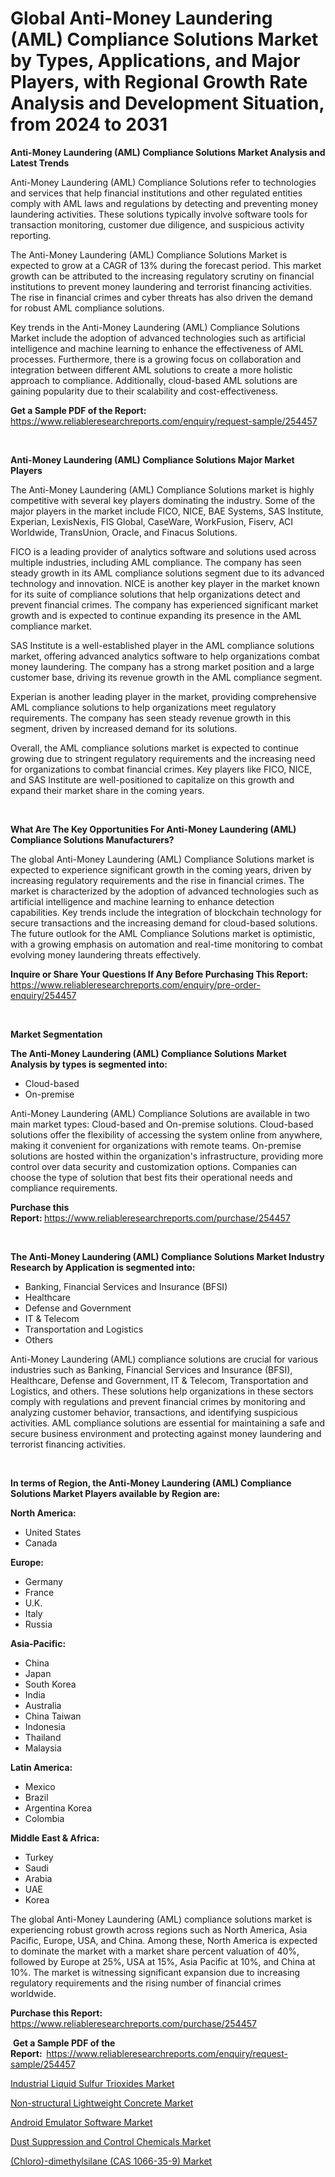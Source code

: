 <p><h1>Global Anti-Money Laundering (AML) Compliance Solutions Market by Types, Applications, and Major Players, with Regional Growth Rate Analysis and Development Situation, from 2024 to 2031</h1></p><p><strong>Anti-Money Laundering (AML) Compliance Solutions Market Analysis and Latest Trends</strong></p>
<p><p>Anti-Money Laundering (AML) Compliance Solutions refer to technologies and services that help financial institutions and other regulated entities comply with AML laws and regulations by detecting and preventing money laundering activities. These solutions typically involve software tools for transaction monitoring, customer due diligence, and suspicious activity reporting.</p><p>The Anti-Money Laundering (AML) Compliance Solutions Market is expected to grow at a CAGR of 13% during the forecast period. This market growth can be attributed to the increasing regulatory scrutiny on financial institutions to prevent money laundering and terrorist financing activities. The rise in financial crimes and cyber threats has also driven the demand for robust AML compliance solutions.</p><p>Key trends in the Anti-Money Laundering (AML) Compliance Solutions Market include the adoption of advanced technologies such as artificial intelligence and machine learning to enhance the effectiveness of AML processes. Furthermore, there is a growing focus on collaboration and integration between different AML solutions to create a more holistic approach to compliance. Additionally, cloud-based AML solutions are gaining popularity due to their scalability and cost-effectiveness.</p></p>
<p><strong>Get a Sample PDF of the Report:&nbsp;</strong> <a href="https://www.reliableresearchreports.com/enquiry/request-sample/254457">https://www.reliableresearchreports.com/enquiry/request-sample/254457</a></p>
<p>&nbsp;</p>
<p><strong>Anti-Money Laundering (AML) Compliance Solutions Major Market Players</strong></p>
<p><p>The Anti-Money Laundering (AML) Compliance Solutions market is highly competitive with several key players dominating the industry. Some of the major players in the market include FICO, NICE, BAE Systems, SAS Institute, Experian, LexisNexis, FIS Global, CaseWare, WorkFusion, Fiserv, ACI Worldwide, TransUnion, Oracle, and Finacus Solutions.</p><p>FICO is a leading provider of analytics software and solutions used across multiple industries, including AML compliance. The company has seen steady growth in its AML compliance solutions segment due to its advanced technology and innovation. NICE is another key player in the market known for its suite of compliance solutions that help organizations detect and prevent financial crimes. The company has experienced significant market growth and is expected to continue expanding its presence in the AML compliance market.</p><p>SAS Institute is a well-established player in the AML compliance solutions market, offering advanced analytics software to help organizations combat money laundering. The company has a strong market position and a large customer base, driving its revenue growth in the AML compliance segment.</p><p>Experian is another leading player in the market, providing comprehensive AML compliance solutions to help organizations meet regulatory requirements. The company has seen steady revenue growth in this segment, driven by increased demand for its solutions.</p><p>Overall, the AML compliance solutions market is expected to continue growing due to stringent regulatory requirements and the increasing need for organizations to combat financial crimes. Key players like FICO, NICE, and SAS Institute are well-positioned to capitalize on this growth and expand their market share in the coming years.</p></p>
<p>&nbsp;</p>
<p><strong>What Are The Key Opportunities For Anti-Money Laundering (AML) Compliance Solutions Manufacturers?</strong></p>
<p><p>The global Anti-Money Laundering (AML) Compliance Solutions market is expected to experience significant growth in the coming years, driven by increasing regulatory requirements and the rise in financial crimes. The market is characterized by the adoption of advanced technologies such as artificial intelligence and machine learning to enhance detection capabilities. Key trends include the integration of blockchain technology for secure transactions and the increasing demand for cloud-based solutions. The future outlook for the AML Compliance Solutions market is optimistic, with a growing emphasis on automation and real-time monitoring to combat evolving money laundering threats effectively.</p></p>
<p><strong>Inquire or Share Your Questions If Any Before Purchasing This Report:</strong> <a href="https://www.reliableresearchreports.com/enquiry/pre-order-enquiry/254457">https://www.reliableresearchreports.com/enquiry/pre-order-enquiry/254457</a></p>
<p>&nbsp;</p>
<p><strong>Market Segmentation</strong></p>
<p><strong>The Anti-Money Laundering (AML) Compliance Solutions Market Analysis by types is segmented into:</strong></p>
<p><ul><li>Cloud-based</li><li>On-premise</li></ul></p>
<p><p>Anti-Money Laundering (AML) Compliance Solutions are available in two main market types: Cloud-based and On-premise solutions. Cloud-based solutions offer the flexibility of accessing the system online from anywhere, making it convenient for organizations with remote teams. On-premise solutions are hosted within the organization's infrastructure, providing more control over data security and customization options. Companies can choose the type of solution that best fits their operational needs and compliance requirements.</p></p>
<p><strong>Purchase this Report:&nbsp;</strong><a href="https://www.reliableresearchreports.com/purchase/254457">https://www.reliableresearchreports.com/purchase/254457</a></p>
<p>&nbsp;</p>
<p><strong>The Anti-Money Laundering (AML) Compliance Solutions Market Industry Research by Application is segmented into:</strong></p>
<p><ul><li>Banking, Financial Services and Insurance (BFSI)</li><li>Healthcare</li><li>Defense and Government</li><li>IT & Telecom</li><li>Transportation and Logistics</li><li>Others</li></ul></p>
<p><p>Anti-Money Laundering (AML) compliance solutions are crucial for various industries such as Banking, Financial Services and Insurance (BFSI), Healthcare, Defense and Government, IT & Telecom, Transportation and Logistics, and others. These solutions help organizations in these sectors comply with regulations and prevent financial crimes by monitoring and analyzing customer behavior, transactions, and identifying suspicious activities. AML compliance solutions are essential for maintaining a safe and secure business environment and protecting against money laundering and terrorist financing activities.</p></p>
<p>&nbsp;</p>
<p><strong>In terms of Region, the Anti-Money Laundering (AML) Compliance Solutions Market Players available by Region are:</strong></p>
<p>
    <p> <strong> North America: </strong>
        <ul>
            <li>United States</li>
            <li>Canada</li>
        </ul>
        </p> 
    <p> <strong> Europe: </strong>
        <ul>
            <li>Germany</li>
            <li>France</li>
            <li>U.K.</li>
            <li>Italy</li>
            <li>Russia</li>
        </ul>
        </p> 
    <p> <strong> Asia-Pacific: </strong>
        <ul>
            <li>China</li>
            <li>Japan</li>
            <li>South Korea</li>
            <li>India</li>
            <li>Australia</li>
            <li>China Taiwan</li>
            <li>Indonesia</li>
            <li>Thailand</li>
            <li>Malaysia</li>
        </ul>
        </p> 
    <p> <strong> Latin America: </strong>
        <ul>
            <li>Mexico</li>
            <li>Brazil</li>
            <li>Argentina Korea</li>
            <li>Colombia</li>
        </ul>
        </p> 
    <p> <strong> Middle East & Africa: </strong>
        <ul>
            <li>Turkey</li>
            <li>Saudi</li>
            <li>Arabia</li>
            <li>UAE</li>
            <li>Korea</li>
        </ul>
    </p>
    </p>
<p><p>The global Anti-Money Laundering (AML) compliance solutions market is experiencing robust growth across regions such as North America, Asia Pacific, Europe, USA, and China. Among these, North America is expected to dominate the market with a market share percent valuation of 40%, followed by Europe at 25%, USA at 15%, Asia Pacific at 10%, and China at 10%. The market is witnessing significant expansion due to increasing regulatory requirements and the rising number of financial crimes worldwide.</p></p>
<p><strong>Purchase this Report: </strong><a href="https://www.reliableresearchreports.com/purchase/254457">https://www.reliableresearchreports.com/purchase/254457</a></p>
<p>&nbsp;<strong>Get a Sample PDF of the Report:&nbsp;&nbsp;</strong><a href="https://www.reliableresearchreports.com/enquiry/request-sample/254457">https://www.reliableresearchreports.com/enquiry/request-sample/254457</a></p>
<p><strong></strong></p>
<p><p><a href="https://view.publitas.com/reportprime-1/industrial-liquid-sulfur-trioxides-market-offer-valuable-insights-into-market-size-market-share-market-trends-and-projections-spanning-from-2024-to-2031/">Industrial Liquid Sulfur Trioxides Market</a></p><p><a href="https://view.publitas.com/reportprime-1/non-structural-lightweight-concrete-market-offer-valuable-insights-into-market-size-market-share-market-trends-and-projections-spanning-from-2024-to-2031/">Non-structural Lightweight Concrete Market</a></p><p><a href="https://github.com/Sherrillcrooksxa8i18ucf2m/Market-Research-Report-List-1/blob/main/android-emulator-software-market.md">Android Emulator Software Market</a></p><p><a href="https://frill-swim-3cd.notion.site/Dust-Suppression-and-Control-Chemicals-Market-Research-Report-Provides-Critical-Insights-that-can-he-afb004845624493e9a177304a19b04a7">Dust Suppression and Control Chemicals Market</a></p><p><a href="https://gentle-editor-9db.notion.site/Chloro-dimethylsilane-CAS-1066-35-9-Market-Size-Market-Share-and-Global-Market-Analysis-Report--df840770bd014ee69e6a50f7e7aa5b74">(Chloro)-dimethylsilane (CAS 1066-35-9) Market</a></p></p>
